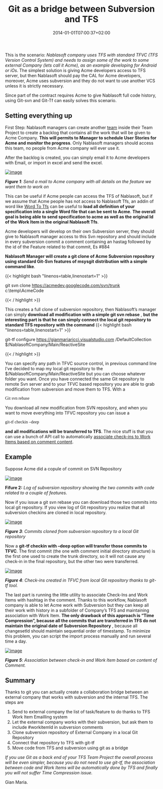 ﻿---
title: "Git as a bridge between Subversion and TFS"
description: ""
date: 2014-01-01T07:00:37+02:00
draft: false
tags: [Git,Tfs]
categories: [Tfs]
---
This is the scenario: *Nablasoft company uses TFS with standard TFVC (TFS Version Control System) and needs to assign some of the work to some external Company (lets call it Acme), as an example developing for Android or iOs*. The simplest solution is giving Acme developers access to TFS server, but then Nablasoft should pay the CAL for Acme developers, moreover, Acme uses subversion and they do not want to use another VCS unless it is strictly necessary.

Since part of the contract requires Acme to give Nablasoft full code history, using Git-svn and Git-Tf can easily solves this scenario.

## Setting everything up

First Step: Nablasoft managers can create another [team](http://blogs.ripple-rock.com/colinbird/2012/11/19/MultipleTeamsWithMicrosoftTeamFoundationServer2012VisualStudioScrumV2xUpdated1452013.aspx) inside their Team Project to create a backlog that contains all the work that will be given to Acme Company.  **This will permits to Manager to schedule User Stories for Acme and monitor the progress**. Only Nablasoft managers should access this team, no people from Acme company will ever use it.

After the backlog is created, you can simply email it to Acme developers with Email, or import in excel and send the excel.

[![image](https://www.codewrecks.com/blog/wp-content/uploads/2013/11/image_thumb.png "image")](https://www.codewrecks.com/blog/wp-content/uploads/2013/11/image.png)

 ***Figure 1***: *Send a mail to Acme company with all details on the feature we want them to work on*

This can be useful if Acme people can access the TFS of Nablasoft, but if we assume that Acme people has not access to Nablasoft Tfs, an addin of word like [Word To Tfs](http://www.aitgmbh.de/?id=222) can be useful to  **load all definition of your specification into a single Word file that can be sent to Acme**.  **The overall goal is being able to send specification to acme as well as the original Id of the Work Item in the original Nablasoft Tfs**.

Acme developers will develop on their own Subversion server, they should give to Nablasoft manager access to this Svn repository and should include in every subversion commit a comment containing an hastag followed by the id of the Feature related to that commit, Es #884

 **Nablasoft Manager will create a git clone of Acme Subversion repository using standard Git-Svn features of msysgit distribution with a simple command like**.

{{< highlight bash "linenos=table,linenostart=1" >}}


git svn clone https://acmedev.googlecode.com/svn/trunk c:\temp\AcmeCode

{{< / highlight >}}

This creates a full clone of subversion repository, then Nablasoft’s manager can simply  **download all modification with a simple git svn rebase** ,  **but the interesting part is that he can simply connect the local git repository to standard TFS repository with the command** {{< highlight bash "linenos=table,linenostart=1" >}}


git-tf configure https://gianmariaricci.visualstudio.com /DefaultCollection $/NablasoftCompany/Main/ReactiveSite

{{< / highlight >}}

You can specify any path in TFVC source control, in previous command line I’ve decided to map my local git repository to the $/NablasoftCompany/Main/ReactiveSite but you can choose whatever folder you want. Once you have connected the same Git repository to remote Svn server and to your TFVC based repository you are able to grab modification from subversion and move them to TFS. With a

<font face="Consolas">Git svn rebase</font>

You download all new modification from SVN repository, and when you want to move everything into TFVC repository you can issue a

<font face="Consolas">git-tf checkin &#8211;deep</font>

 **and all modifications will be transferred to TFS**. The nice stuff is that you can use a bunch of API call to automatically [associate check-ins to Work Items based on comment content](http://www.codewrecks.com/blog/index.php/2013/02/02/tfs-api-to-associate-work-item-with-check-in-using-comment-tags/).

## Example

Suppose Acme did a copule of commit on SVN Repository

[![image](https://www.codewrecks.com/blog/wp-content/uploads/2013/12/image_thumb4.png "image")](https://www.codewrecks.com/blog/wp-content/uploads/2013/12/image4.png)

 **Fifure 2:** *Log of subversion repository showing the two commits with code related to a couple of features.*

Now if you issue a git svn rebase you can download those two commits into local git repository. If you view log of Git repository you realize that all subversion checkins are cloned in local repository.

[![image](https://www.codewrecks.com/blog/wp-content/uploads/2013/12/image_thumb5.png "image")](https://www.codewrecks.com/blog/wp-content/uploads/2013/12/image5.png)

 ***Figure 3***: *Commits cloned from subversion repository to a local Git repository*

Now a  **git-tf checkin with –deep option will transfer those commits to TFVC**. The first commit (the one with comment initial directory structure) is the first one used to create the trunk directory, so it will not cause any check-in in the final repository, but the other two were transferred.

[![image](https://www.codewrecks.com/blog/wp-content/uploads/2013/12/image_thumb6.png "image")](https://www.codewrecks.com/blog/wp-content/uploads/2013/12/image6.png)

 ***Figure 4***: *Check-ins created in TFVC from local Git repository thanks to git-tf tool.*

The last part is running the little utility to associate Check-Ins and Work Items with hashtag in the comment. Thanks to this workflow, Nablasoft company is able to let Acme work with Subversion but they can keep all their work with history in a subfolder of Company’s TFS and maintaining association with Work Item.  **The only drawback of this approach is “Time Compression”, because all the commits that are transferred in TFS do not maintain the original date of Subversion Repository** , because all changesetId should maintain sequential order of timestamp. To minimize this problem, you can script the import process manually and run several time a day.

[![image](https://www.codewrecks.com/blog/wp-content/uploads/2013/12/image_thumb7.png "image")](https://www.codewrecks.com/blog/wp-content/uploads/2013/12/image7.png)

 ***Figure 5***: *Association between check-in and Work Item based on content of Comment.*

## Summary

Thanks to git you can actually create a collaboration bridge between an external company that works with subversion and the internal TFS. The steps are

1) Send to external company the list of task/feature to do thanks to TFS Work Item Emailling system  
2) Let the external company works with their subversion, but ask them to include #workitemId in subversion comments  
3) Clone subversion repository of External Company in a local Git Repository  
4) Connect that repository to TFS with git-tf  
5) Move code from TFS and subversion using git as a bridge

*If you use Git as a back end of your TFS Team Project the overall process will be even simpler, because you do not need to use git-tf, the association between code and Work Items will be automatically done by TFS and finally you will not suffer Time Compression issue.*

Gian Maria.
